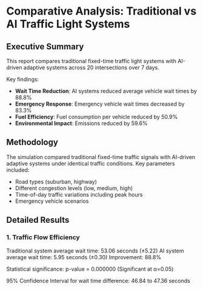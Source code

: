 # Comparative Analysis: Traditional vs AI Traffic Light Systems

## Executive Summary

This report compares traditional fixed-time traffic light systems with AI-driven adaptive systems across 20 intersections over 7 days.

Key findings:
- **Wait Time Reduction**: AI systems reduced average vehicle wait times by 88.8%
- **Emergency Response**: Emergency vehicle wait times decreased by 83.3%
- **Fuel Efficiency**: Fuel consumption per vehicle reduced by 50.9%
- **Environmental Impact**: Emissions reduced by 59.6%

## Methodology

The simulation compared traditional fixed-time traffic signals with AI-driven adaptive systems under identical traffic conditions.
Key parameters included:
- Road types (suburban, highway)
- Different congestion levels (low, medium, high)
- Time-of-day traffic variations including peak hours
- Emergency vehicle scenarios

## Detailed Results

### 1. Traffic Flow Efficiency

Traditional system average wait time: 53.06 seconds (±5.22)
AI system average wait time: 5.95 seconds (±0.30)
Improvement: 88.8%

Statistical significance: p-value = 0.000000 (Significant at α=0.05)

95% Confidence Interval for wait time difference: 46.84 to 47.36 seconds
